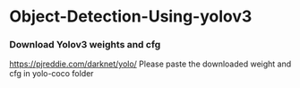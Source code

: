 # Object-Detection-Using-yolov3
### Download Yolov3 weights and cfg
https://pjreddie.com/darknet/yolo/
Please paste the downloaded weight and cfg in yolo-coco folder
